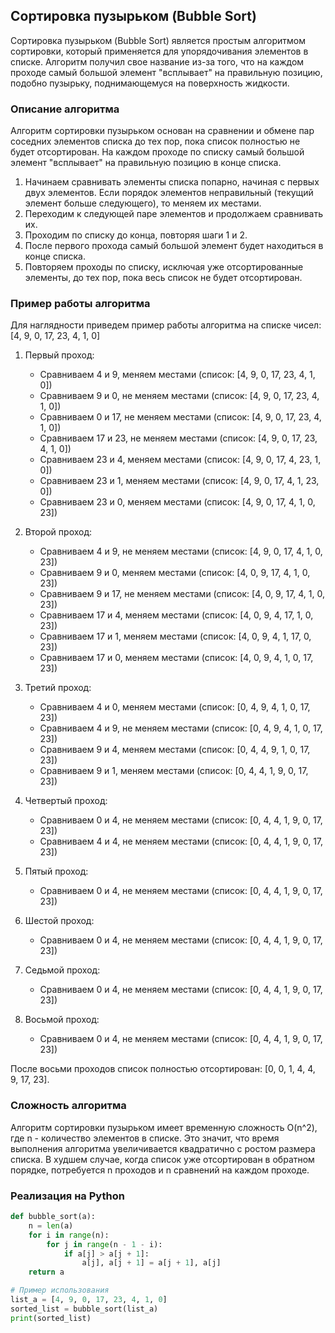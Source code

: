 ## Сортировка пузырьком (Bubble Sort)

Сортировка пузырьком (Bubble Sort) является простым алгоритмом сортировки, который применяется для упорядочивания элементов в списке. Алгоритм получил свое название из-за того, что на каждом проходе самый большой элемент "всплывает" на правильную позицию, подобно пузырьку, поднимающемуся на поверхность жидкости.

### Описание алгоритма

Алгоритм сортировки пузырьком основан на сравнении и обмене пар соседних элементов списка до тех пор, пока список полностью не будет отсортирован. На каждом проходе по списку самый большой элемент "всплывает" на правильную позицию в конце списка.

1. Начинаем сравнивать элементы списка попарно, начиная с первых двух элементов. Если порядок элементов неправильный (текущий элемент больше следующего), то меняем их местами.
2. Переходим к следующей паре элементов и продолжаем сравнивать их.
3. Проходим по списку до конца, повторяя шаги 1 и 2.
4. После первого прохода самый большой элемент будет находиться в конце списка.
5. Повторяем проходы по списку, исключая уже отсортированные элементы, до тех пор, пока весь список не будет отсортирован.

### Пример работы алгоритма

Для наглядности приведем пример работы алгоритма на списке чисел: [4, 9, 0, 17, 23, 4, 1, 0]

1. Первый проход:
   - Сравниваем 4 и 9, меняем местами (список: [4, 9, 0, 17, 23, 4, 1, 0])
   - Сравниваем 9 и 0, не меняем местами (список: [4, 9, 0, 17, 23, 4, 1, 0])
   - Сравниваем 0 и 17, не меняем местами (список: [4, 9, 0, 17, 23, 4, 1, 0])
   - Сравниваем 17 и 23, не меняем местами (список: [4, 9, 0, 17, 23, 4, 1, 0])
   - Сравниваем 23 и 4, меняем местами (список: [4, 9, 0, 17, 4, 23, 1, 0])
   - Сравниваем 23 и 1, меняем местами (список: [4, 9, 0, 17, 4, 1, 23, 0])
   - Сравниваем 23 и 0, меняем местами (список: [4, 9, 0, 17, 4, 1, 0, 23])

2. Второй проход:
   - Сравниваем 4 и 9, не меняем местами (список: [4, 9, 0, 17, 4, 1, 0, 23])
   - Сравниваем 9 и 0, меняем местами (список: [4, 0, 9, 17, 4, 1, 0, 23])
   - Сравниваем 9 и 17, не меняем местами (список: [4, 0, 9, 17, 4, 1, 0, 23])
   - Сравниваем 17 и 4, меняем местами (список: [4, 0, 9, 4, 17, 1, 0, 23])
   - Сравниваем 17 и 1, меняем местами (список: [4, 0, 9, 4, 1, 17, 0, 23])
   - Сравниваем 17 и 0, меняем местами (список: [4, 0, 9, 4, 1, 0, 17, 23])

3. Третий проход:
   - Сравниваем 4 и 0, меняем местами (список: [0, 4, 9, 4, 1, 0, 17, 23])
   - Сравниваем 4 и 9, не меняем местами (список: [0, 4, 9, 4, 1, 0, 17, 23])
   - Сравниваем 9 и 4, меняем местами (список: [0, 4, 4, 9, 1, 0, 17, 23])
   - Сравниваем 9 и 1, меняем местами (список: [0, 4, 4, 1, 9, 0, 17, 23])

4. Четвертый проход:
   - Сравниваем 0 и 4, не меняем местами (список: [0, 4, 4, 1, 9, 0, 17, 23])
   - Сравниваем 4 и 4, не меняем местами (список: [0, 4, 4, 1, 9, 0, 17, 23])

5. Пятый проход:
   - Сравниваем 0 и 4, не меняем местами (список: [0, 4, 4, 1, 9, 0, 17, 23])

6. Шестой проход:
   - Сравниваем 0 и 4, не меняем местами (список: [0, 4, 4, 1, 9, 0, 17, 23])

7. Седьмой проход:
   - Сравниваем 0 и 4, не меняем местами (список: [0, 4, 4, 1, 9, 0, 17, 23])

8. Восьмой проход:
   - Сравниваем 0 и 4, не меняем местами (список: [0, 4, 4, 1, 9, 0, 17, 23])

После восьми проходов список полностью отсортирован: [0, 0, 1, 4, 4, 9, 17, 23].

### Сложность алгоритма

Алгоритм сортировки пузырьком имеет временную сложность O(n^2), где n - количество элементов в списке. Это значит, что время выполнения алгоритма увеличивается квадратично с ростом размера списка. В худшем случае, когда список уже отсортирован в обратном порядке, потребуется n проходов и n сравнений на каждом проходе.

### Реализация на Python

```python
def bubble_sort(a):
    n = len(a)
    for i in range(n):
        for j in range(n - 1 - i):
            if a[j] > a[j + 1]:
                a[j], a[j + 1] = a[j + 1], a[j]
    return a

# Пример использования
list_a = [4, 9, 0, 17, 23, 4, 1, 0]
sorted_list = bubble_sort(list_a)
print(sorted_list)
